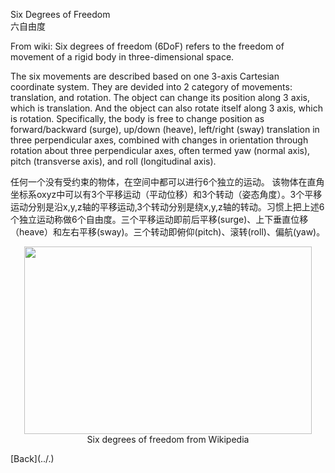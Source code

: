 Six Degrees of Freedom <br />
六自由度

From wiki: Six degrees of freedom (6DoF) refers to the freedom of movement of a rigid body in three-dimensional space. 

The six movements are described based on one 3-axis Cartesian coordinate system. They are devided into 2 category of movements: translation, and rotation. The object can change its position along 3 axis, which is translation. And the object can also rotate itself along 3 axis, which is rotation.
Specifically, the body is free to change position as forward/backward (surge), up/down (heave), left/right (sway) translation in three perpendicular axes, combined with changes in orientation through rotation about three perpendicular axes, often termed yaw (normal axis), pitch (transverse axis), and roll (longitudinal axis).

任何一个没有受约束的物体，在空间中都可以进行6个独立的运动。
该物体在直角坐标系oxyz中可以有3个平移运动（平动位移）和3个转动（姿态角度）。3个平移运动分别是沿x,y,z轴的平移运动,3个转动分别是绕x,y,z轴的转动。习惯上把上述6个独立运动称做6个自由度。三个平移运动即前后平移(surge)、上下垂直位移（heave）和左右平移(sway)。三个转动即俯仰(pitch)、滚转(roll)、偏航(yaw)。

<p align="center">
<img width="460" height="300" src={{ site.url }}/assets/6DOF.jpg> <br />
Six degrees of freedom from Wikipedia<br />
</p>
[Back](../.)
